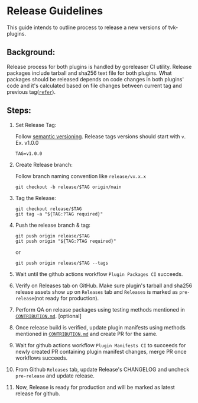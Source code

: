    # Release Guidelines

This guide intends to outline process to release a new versions of tvk-plugins.

## Background:

Release process for both plugins is handled by goreleaser CI utility. Release packages include tarball and sha256 text file 
for both plugins. What packages should be released depends on code changes in both plugins' code and it's calculated
based on file changes between current tag and previous tag([`refer`](hack/check-git-diff-between-tags.sh)). 

## Steps:

1. Set Release Tag:

    Follow [semantic versioning](https://semver.org/spec/v2.0.0.html). Release tags versions should start with `v`. Ex. v1.0.0
    ```
    TAG=v1.0.0
    ```

2. Create Release branch:

    Follow branch naming convention like `release/vx.x.x`
    ```
    git checkout -b release/$TAG origin/main
    ```
   
3.  Tag the Release:

     ```
     git checkout release/$TAG
     git tag -a "${TAG:?TAG required}"
     ```
4. Push the release branch & tag:

     ```
     git push origin release/$TAG
     git push origin "${TAG:?TAG required}"    
     ```
    or 
    ```
    git push origin release/$TAG --tags
    ```
   
5. Wait until the github actions workflow `Plugin Packages CI` succeeds.

6. Verify on Releases tab on GitHub. Make sure plugin's tarball and sha256 release assets show up on `Releases` tab and
   `Releases` is marked as `pre-release`(not ready for production).
   
7. Perform QA on release packages using testing methods mentioned in [`CONTRIBUTION.md`](docs/CONTRIBUTION.md). [optional]

8. Once release build is verified, update plugin manifests using methods mentioned in [`CONTRIBUTION.md`](docs/CONTRIBUTION.md)
   and create PR for the same.
   
9. Wait for github actions workflow `Plugin Manifests CI` to succeeds for newly created PR containing plugin manifest changes, merge PR
   once workflows succeeds.

10. From Github `Releases` tab, update Release's CHANGELOG and uncheck `pre-release` and update release.

11. Now, Release is ready for production and will be marked as latest release for github.
